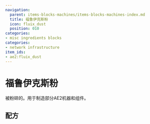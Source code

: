 ```yaml
---
navigation:
  parent: items-blocks-machines/items-blocks-machines-index.md
  title: 福鲁伊克斯粉
  icon: fluix_dust
  position: 010
categories:
- misc ingredients blocks
categories:
- network infrastructure
item_ids:
- ae2:fluix_dust
---
```


# 福鲁伊克斯粉

<ItemImage id="fluix_dust" scale="4" />

被<ItemLink id="inscriber" />粉碎的<ItemLink id="fluix_crystal" />。用于制造部分AE2机器和组件。

## 配方

<RecipeFor id="fluix_dust" />
